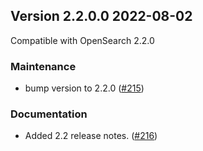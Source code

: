 ## Version 2.2.0.0 2022-08-02

Compatible with OpenSearch 2.2.0

### Maintenance
* bump version to 2.2.0 ([#215](https://github.com/opensearch-project/job-scheduler/pull/215))

### Documentation
* Added 2.2 release notes. ([#216](https://github.com/opensearch-project/job-scheduler/pull/216))
